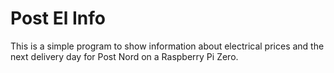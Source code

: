 # Post El Info

This is a simple program to show information about electrical prices
and the next delivery day for Post Nord on a Raspberry Pi Zero.
